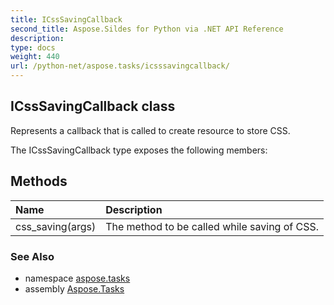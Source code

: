 ```yaml
---
title: ICssSavingCallback
second_title: Aspose.Sildes for Python via .NET API Reference
description: 
type: docs
weight: 440
url: /python-net/aspose.tasks/icsssavingcallback/
---
```


## ICssSavingCallback class

Represents a callback that is called to create resource to store CSS.

The ICssSavingCallback type exposes the following members:
## Methods
| Name | Description |
| :- | :- |
|css_saving(args)|The method to be called while saving of CSS.|

### See Also

* namespace [aspose.tasks](/tasks/python-net/aspose.tasks/)
* assembly [Aspose.Tasks](/tasks/python-net/)

